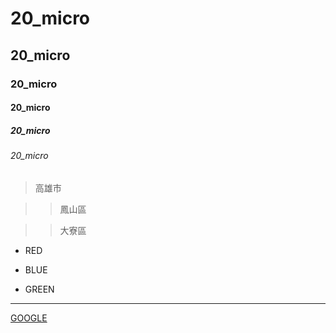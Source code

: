 # 20_micro
## 20_micro
### 20_micro
#### 20_micro
##### 20_micro
###### 20_micro

>高雄市

>>鳳山區

>>大寮區


* RED

* BLUE

* GREEN

---

[GOOGLE](https://google.com)
